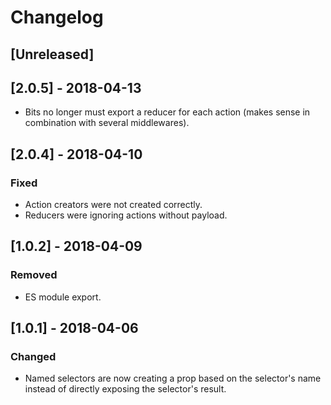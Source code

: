 # Changelog

## [Unreleased]

## [2.0.5] - 2018-04-13

- Bits no longer must export a reducer for each action (makes sense in combination with several middlewares).

## [2.0.4] - 2018-04-10

### Fixed

- Action creators were not created correctly.
- Reducers were ignoring actions without payload.

## [1.0.2] - 2018-04-09

### Removed

- ES module export.

## [1.0.1] - 2018-04-06

### Changed

- Named selectors are now creating a prop based on the selector's name instead of directly exposing the selector's result.
